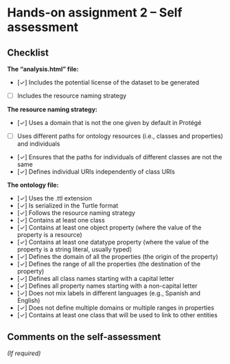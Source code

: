 # Hands-on assignment 2 – Self assessment

## Checklist

**The “analysis.html” file:**

- [✓] Includes the potential license of the dataset to be generated
- [ ] Includes the resource naming strategy

**The resource naming strategy:**

- [✓] Uses a domain that is not the one given by default in Protégé
- [ ] Uses different paths for ontology resources (i.e., classes and properties) and individuals
- [✓] Ensures that the paths for individuals of different classes are not the same
- [✓] Defines individual URIs independently of class URIs

**The ontology file:**

- [✓] Uses the .ttl extension
- [✓] Is serialized in the Turtle format
- [✓] Follows the resource naming strategy
- [✓] Contains at least one class
- [✓] Contains at least one object property (where the value of the property is a resource)
- [✓] Contains at least one datatype property (where the value of the property is a string literal, usually typed)
- [✓] Defines the domain of all the properties (the origin of the property)
- [✓] Defines the range of all the properties (the destination of the property)
- [✓] Defines all class names starting with a capital letter
- [✓] Defines all property names starting with a non-capital letter
- [✓] Does not mix labels in different languages (e.g., Spanish and English)
- [✓] Does not define multiple domains or multiple ranges in properties
- [✓] Contains at least one class that will be used to link to other entities

## Comments on the self-assessment
_(If required)_
